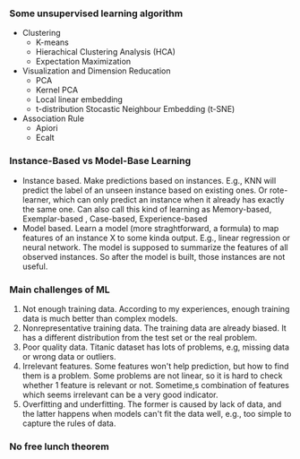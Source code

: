 ### Some unsupervised learning algorithm
- Clustering
  - K-means
  - Hierachical Clustering Analysis (HCA)
  - Expectation Maximization
- Visualization and Dimension Reducation
  - PCA
  - Kernel PCA
  - Local linear embedding
  - t-distribution Stocastic Neighbour Embedding (t-SNE)
- Association Rule
  - Apiori
  - Ecalt

### Instance-Based vs Model-Base Learning
- Instance based. Make predictions based on instances. E.g., KNN will predict the label of an unseen instance based on existing ones. Or rote-learner, which can only predict an instance when it already has exactly the same one. Can also call this kind of learning as Memory-based, Exemplar-based , Case-based, Experience-based
- Model based. Learn a model (more straghtforward, a formula) to map features of an instance X to some kinda output. E.g., linear regression or neural network. The model is supposed to summarize the features of all observed instances. So after the model is built, those instances are not useful.

### Main challenges of ML
1. Not enough training data. According to my experiences, enough training data is much better than complex models.
2. Nonrepresentative training data. The training data are already biased. It has a different distribution from the test set or the real problem.
3. Poor quality data. Titanic dataset has lots of problems, e.g, missing data or wrong data or outliers.
4. Irrelevant features. Some features won't help prediction, but how to find them is a problem. Some problems are not linear, so it is hard to check whether 1 feature is relevant or not. Sometime,s combination of features which seems irrelevant can be a very good indicator.
5. Overfitting and underfitting. The former is caused by lack of data, and the latter happens when models can't fit the data well, e.g., too simple to capture the rules of data.

### No free lunch theorem

  